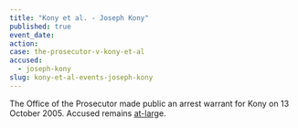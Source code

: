 ```yaml
---
title: "Kony et al. - Joseph Kony"
published: true
event_date:
action:
case: the-prosecutor-v-kony-et-al
accused:
  - joseph-kony
slug: kony-et-al-events-joseph-kony
---
```


The Office of the Prosecutor made public an arrest warrant for Kony on 13 October 2005. Accused remains [at-larg](http://www.theguardian.com/world/2014/nov/06/joseph-kony-hiding-sudan-border-report-lra)e.

